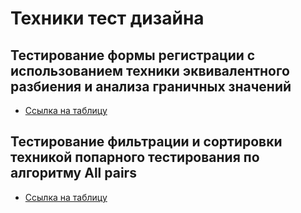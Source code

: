 
# Техники тест дизайна

## Тестирование формы регистрации с использованием техники эквивалентного разбиения и анализа граничных значений
- [Ссылка на таблицу](https://docs.google.com/spreadsheets/d/1f8b8YI0EmMPNrgPqRiC0Xaf-pja-eY14UeDMACox15A/edit?usp=sharing)

## Тестирование фильтрации и сортировки техникой попарного тестирования по алгоритму All pairs
- [Ссылка на таблицу](https://docs.google.com/spreadsheets/d/1vDKhaggRIJeae25rD9iNbui4QnIHKXBTT741ZMDwafY/edit?usp=sharing)
